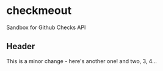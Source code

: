 # checkmeout
Sandbox for Github Checks API

## Header
This is a minor change - here's another one! and two, 3, 4...
